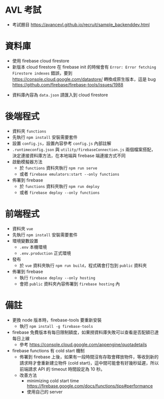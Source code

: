 # AVL 考試

- 考試題目 https://avancevl.github.io/recruit/sample_backenddev.html

# 資料庫

- 使用 firebase cloud firestore
- 新版本 cloud firestore 在 firebase init 的時候會有 `Error: Error fetching Firestore indexes` 錯誤，要到 https://console.cloud.google.com/datastore/ 轉換成原生版本，這是 bug https://github.com/firebase/firebase-tools/issues/1988

* 資料庫內容為 `data.json` 請匯入到 cloud firestore

# 後端程式

- 資料夾 `functions`
- 先執行 `npm install` 安裝需要套件
- 設置 `config.js`，設置內容參考 `config.js` 內部註解
- `.runtimeconfig.json` 與 `utility/firebaseConnection.js` 兩個檔案搭配，決定連接資料庫方法，在本地端與 firebase 端連接方式不同
- 啟動模擬器方法
  - 於 `functions` 資料夾執行 `npm run serve`
  - 或者 `firebase emulators:start --only functions`
- 佈署到 firebase
  - 於 `functions` 資料夾執行 `npm run deploy`
  - 或者 `firebase deploy --only functions`

# 前端程式

- 資料夾 `vue`
- 先執行 `npm install` 安裝需要套件
- 環境變數設置
  - `.env` 本機環境
  - `.env.production` 正式環境
- 發布
  - 於 `vue` 資料夾執行 `npm run build`，程式碼會打包到 `public` 資料夾
- 佈署到 firebase
  - 執行 `firebase deploy --only hosting`
  - 會把 `public` 資料夾內容佈署到 `firebase hosting` 內

# 備註

- 更換 node 版本時，firebase-tools 要重新安裝
  - 執行 `npm install -g firebase-tools`
- firebase 免費版本有每日限制額度，如果撈資料庫失敗可以查看是否配額已達每日上線
  - 參考 https://console.cloud.google.com/appengine/quotadetails
- firebase functions 有 cold start 機制
  - 佈署到 firebase 上後，如果有一段時間沒有存取會釋放物件，等收到新的請求時才會重新建立物件 (cold start)，這中間可能會有好幾秒延遲，所以前端請求 API 的 timeout 時間設定為 10 秒。
  - 改善方法
    - minimizing cold start time https://firebase.google.com/docs/functions/tips#performance
    - 使用自己的 server
